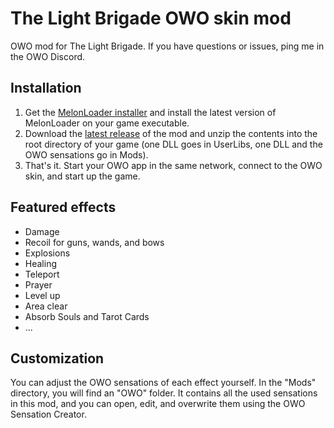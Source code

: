 # The Light Brigade OWO skin mod
OWO mod for The Light Brigade. If you have questions or issues, ping me in the OWO Discord.

## Installation
1. Get the [MelonLoader installer](https://melonwiki.xyz/#/?id=automated-installation) and install the latest version of MelonLoader on your game executable.
2. Download the [latest release](https://github.com/floh-bhaptics/TheLightBrigade_OWO/releases/latest/TheLightBrigade_OWO.zip) of the mod and unzip the contents into the root directory of your game (one DLL goes in UserLibs, one DLL and the OWO sensations go in Mods).
3. That's it. Start your OWO app in the same network, connect to the OWO skin, and start up the game.

## Featured effects
- Damage
- Recoil for guns, wands, and bows
- Explosions
- Healing
- Teleport
- Prayer
- Level up
- Area clear
- Absorb Souls and Tarot Cards
- ...

## Customization
You can adjust the OWO sensations of each effect yourself. In the "Mods" directory, you will find an "OWO" folder. It contains all the used sensations in this mod, and you can open, edit, and overwrite them using the OWO Sensation Creator.
